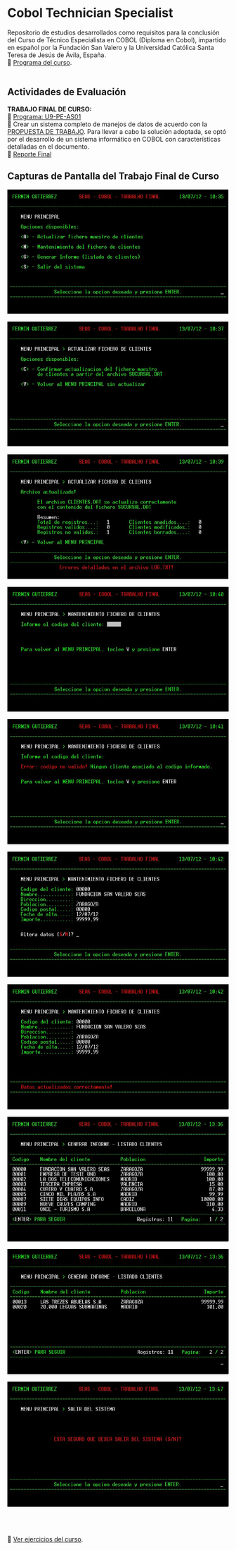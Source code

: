 # Cobol Technician Specialist

Repositorio de estudios desarrollados como requisitos para la conclusión del Curso de Técnico Especialista en COBOL (Diploma en Cobol), impartido en español por la Fundación San Valero y la Universidad Católica Santa Teresa de Jesús de Ávila, España.
<br />
📄 [Programa del curso](docs/presentacion-del-curso.pdf).
<br />
<br />
<!-- # Actividades Desarrolladas -->

## Actividades de Evaluación  

**TRABAJO FINAL DE CURSO:**  
📄 [Programa: U9-PE-AS01](trabajo-final/fermin.cbl)  
📄 Crear un sistema completo de manejos de datos de acuerdo con la [PROPUESTA DE TRABAJO](trabajo-final/TO_Laboratorio_de_Programacion.pdf). Para llevar a cabo la solución adoptada, se optó por el desarrollo de un sistema informático en COBOL con características detalladas en el documento.  
📄 [Reporte Final](trabajo-final/instrucciones/Reporte_Final.pdf)
<br />

## Capturas de Pantalla del Trabajo Final de Curso  

![Menú principal](images/screenshot-01.png)
<br />

![Actualizar fichero maestro de clientes](images/screenshot-02.png)
<br />

![Actualizar fichero maestro de clientes](images/screenshot-03.png)
<br />

![Mantenimiento del fichero de clientes](images/screenshot-04.png)
<br />

![Mantenimiento del fichero de clientes](images/screenshot-05.png)
<br />

![Mantenimiento del fichero de clientes](images/screenshot-06.png)
<br />

![Mantenimiento del fichero de clientes](images/screenshot-07.png)
<br />

![Generar informe de clientes](images/screenshot-08.png)
<br />

![Generar informe de clientes](images/screenshot-09.png)
<br />

![Salir del Sistema](images/screenshot-10.png)

<br />
<br />


<!-- # Actividades Desarrolladas -->
📑 [Ver ejercicios del curso](actividades.md).
<br />
<br />
